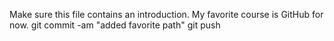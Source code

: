 Make sure this file contains an introduction.
My favorite course is GitHub for now.
git commit -am "added favorite path"
git push
